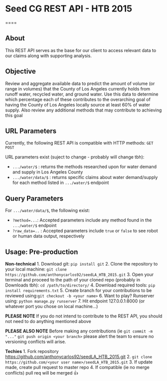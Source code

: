 # Seed CG REST API - HTB 2015
====

**About**
----

This REST API serves as the base for our client to access relevant data to our claims along with supporting analysis. 

**Objective**
----

Review and aggregate available data to predict the amount of volume (or range in volumes) that the County of Los Angeles
currently holds from runoff water, recycled water, and ground water. Use this data to determine which percentage each of 
these contributes to the overarching goal of having the County of Los Angeles locally source at least 60% of water supply. 
Also review any additional methods that may contribute to achieving this goal

**URL Parameters**
----

Currently, the following REST API is compatible with HTTP methods: `GET` `POST`

URL parameters exist (suject to change - probably will change tbh):
* `.../water/$` : returns the methods researched upon for water demand and supply in Los Angeles County
* `.../water/data/$` : returns specific claims about water demand/supply for each method listed in `.../water/$` endpoint

**Query Parameters**
----
For `.../water/data/$`, the following exist: 
* `?method=...`: Accepted parameters include any method found in the `.../water/$` endpoint
* `?raw_data=..` : Accepted parameters include `true` or `false` to see robot or human data output, respectively

**Usage: Pre-production**
----

**Non-technical**
    1. Download git: `pip install git`
    2. Clone the repository to your local machine: `git clone https://github.com/anthonycarlos92/seedLA_HTB_2015.git`
    3. Open your terminal and proceed to the path of your cloned repo (probably in Downloads tbh): `cd /path/to/directory/`
    4. Download required tools: `pip install requirements.txt`
    5. Create branch for your contributions to be reviewed using:`git checkout -b <your name>`
    6. Want to play? Runserver using: `python manage.py runserver`
    7. Hit endpoint 127.0.0.1:8000 (or whatever port you chose on local machine...)

**PLEASE NOTE**  If you do not intend to contribute to the REST API, you should not need to do anything mentioned above

**PLEASE ALSO NOTE** Before making any contributions (ie `git commit -m "..."` `git push origin <your branch>` please alert
the team to ensure no versioning conflicts will arise. 

**Techies**
    1. Fork repository https://github.com/anthonycarlos92/seedLA_HTB_2015.git
    2. `git clone https://github.com/<your user name>/seedLA_HTB_2015.git`
    3. If update made, create pull request to master repo
    4. If compatible (ie no merge conflicts) pull req will be merged :+1:


